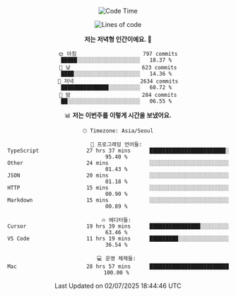 <div align='center'>
 
<!--START_SECTION:waka-->
![Code Time](http://img.shields.io/badge/Code%20Time-4%2C470%20hrs%2022%20mins-blue)

![Lines of code](https://img.shields.io/badge/%EC%A0%80%EB%8A%94%20%EC%97%AC%ED%83%9C%EA%B9%8C%EC%A7%80%20-1.9%20million%20%EC%A4%84%EC%9D%98%20%EC%BD%94%EB%93%9C%EB%A5%BC%20%EC%9E%91%EC%84%B1%ED%96%88%EC%96%B4%EC%9A%94.-blue)

**저는 저녁형 인간이에요. 🦉** 

```text
🌞 아침                     797 commits         █████░░░░░░░░░░░░░░░░░░░░   18.37 % 
🌆 낮　                     623 commits         ████░░░░░░░░░░░░░░░░░░░░░   14.36 % 
🌃 저녁                     2634 commits        ███████████████░░░░░░░░░░   60.72 % 
🌙 밤　                     284 commits         ██░░░░░░░░░░░░░░░░░░░░░░░   06.55 % 
```


📊 **저는 이번주를 이렇게 시간을 보냈어요.** 

```text
🕑︎ Timezone: Asia/Seoul

💬 프로그래밍 언어들: 
TypeScript               27 hrs 37 mins      ████████████████████████░   95.40 % 
Other                    24 mins             ░░░░░░░░░░░░░░░░░░░░░░░░░   01.43 % 
JSON                     20 mins             ░░░░░░░░░░░░░░░░░░░░░░░░░   01.18 % 
HTTP                     15 mins             ░░░░░░░░░░░░░░░░░░░░░░░░░   00.90 % 
Markdown                 15 mins             ░░░░░░░░░░░░░░░░░░░░░░░░░   00.89 % 

🔥 에디터들: 
Cursor                   19 hrs 39 mins      ████████████████░░░░░░░░░   63.46 % 
VS Code                  11 hrs 19 mins      █████████░░░░░░░░░░░░░░░░   36.54 % 

💻 운영 체제들: 
Mac                      28 hrs 57 mins      █████████████████████████   100.00 % 
```


 Last Updated on 02/07/2025 18:44:46 UTC
<!--END_SECTION:waka-->
 </div>
<!---
Emewjin/Emewjin is a ✨ special ✨ repository because its `README.md` (this file) appears on your GitHub profile.
You can click the Preview link to take a look at your changes.
--->
